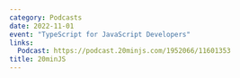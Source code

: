```yaml
---
category: Podcasts
date: 2022-11-01
event: "TypeScript for JavaScript Developers"
links:
  Podcast: https://podcast.20minjs.com/1952066/11601353
title: 20minJS
---
```

